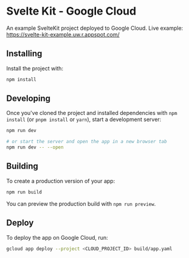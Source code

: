 # Svelte Kit - Google Cloud

An example SvelteKit project deployed to Google Cloud. Live example: https://svelte-kit-example.uw.r.appspot.com/

## Installing

Install the project with:
```bash
npm install
```

## Developing

Once you've cloned the project and installed dependencies with `npm install` (or `pnpm install` or `yarn`), start a development server:

```bash
npm run dev

# or start the server and open the app in a new browser tab
npm run dev -- --open
```

## Building

To create a production version of your app:

```bash
npm run build
```

You can preview the production build with `npm run preview`.

## Deploy

To deploy the app on Google Cloud, run:
```bash
gcloud app deploy --project <CLOUD_PROJECT_ID> build/app.yaml
```
